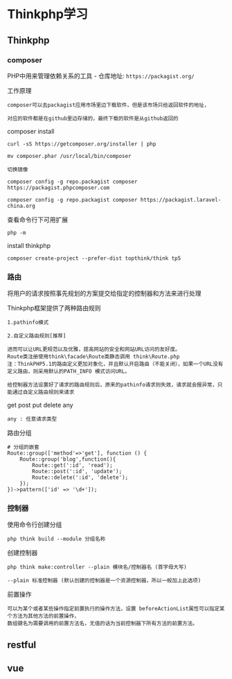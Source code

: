 # Thinkphp学习

## Thinkphp

### composer

PHP中用来管理依赖关系的工具 - 仓库地址: `https://packagist.org/`

工作原理

    composer可以去packagist应用市场里边下载软件，但是该市场只给返回软件的地址，

    对应的软件都是在github里边存储的，最终下载的软件是从github返回的

composer install

    curl -sS https://getcomposer.org/installer | php

    mv composer.phar /usr/local/bin/composer

    切换镜像

    composer config -g repo.packagist composer https://packagist.phpcomposer.com

    composer config -g repo.packagist composer https://packagist.laravel-china.org

查看命令行下可用扩展

    php -m

install thinkphp

    composer create-project --prefer-dist topthink/think tp5

### 路由

将用户的请求按照事先规划的方案提交给指定的控制器和方法来进行处理

Thinkphp框架提供了两种路由规则

    1.pathinfo模式

    2.自定义路由规则[推荐]

    进而可以让URL更规范以及优雅，提高网站的安全和网站URL访问的友好度。
    Route类注册使用think\facade\Route类静态调用 think\Route.php
    注：ThinkPHP5.1的路由定义更加对象化，并且默认开启路由（不能关闭），如果一个URL没有定义路由，则采用默认的PATH_INFO 模式访问URL。

	给控制器方法设置好了请求的路由规则后，原来的pathinfo请求则失效，请求就会报异常，只能通过自定义路由规则来请求

get post put delete any

	any : 任意请求类型

路由分组

	# 分组的嵌套
    Route::group(['method'=>'get'], function () {
		Route::group('blog',function(){
			Route::get(':id', 'read');
			Route::post(':id', 'update');
			Route::delete(':id', 'delete');
		});
    })->pattern(['id' => '\d+']);

### 控制器

使用命令行创建分组

	php think build --module 分组名称

创建控制器

	php think make:controller --plain 模块名/控制器名 (首字母大写)

	--plain 标准控制器 (默认创建的控制器是一个资源控制器，所以一般加上此选项)

前置操作

	可以为某个或者某些操作指定前置执行的操作方法，设置 beforeActionList属性可以指定某个方法为其他方法的前置操作，
	数组键名为需要调用的前置方法名，无值的话为当前控制器下所有方法的前置方法。

## restful

## vue
